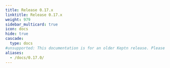 ```yaml
---
title: Release 0.17.x
linktitle: Release 0.17.x
weight: 979
sidebar_multicard: true
icon: docs
hide: true
cascade:
  type: docs
#unsupported: This documentation is for an older Keptn release. Please consider the newest one when working with the latest Keptn.
aliases:
  - /docs/0.17.0/
---
```

